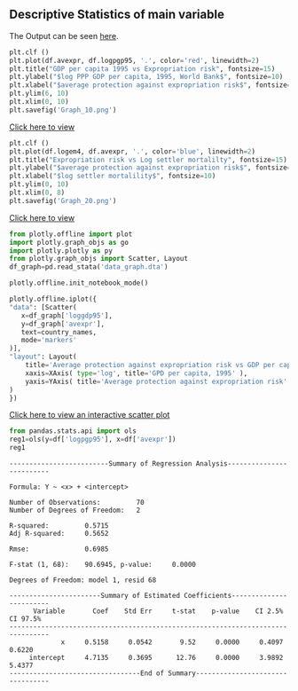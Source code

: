 <H2> Descriptive Statistics of main variable </H2>



<P> The Output can be seen <A href="https://github.com/UtsavSaksena/Python/blob/master/Desc%20stats.png">here</A>. </P>
 

```python
plt.clf () 
plt.plot(df.avexpr, df.logpgp95, '.', color='red', linewidth=2)
plt.title("GDP per capita 1995 vs Expropriation risk", fontsize=15)
plt.ylabel("$log PPP GDP per capita, 1995, World Bank$", fontsize=10)
plt.xlabel("$average protection against expropriation risk$", fontsize=10)
plt.ylim(6, 10)
plt.xlim(0, 10)
plt.savefig('Graph_10.png')
```

<P> <a href="https://github.com/UtsavSaksena/Python/blob/master/Graph10.png"> Click here to view </a> </P>

```python
plt.clf () 
plt.plot(df.logem4, df.avexpr, '.', color='blue', linewidth=2) 
plt.title("Expropriation risk vs Log settler mortalilty", fontsize=15)
plt.ylabel("$average protection against expropriation risk$", fontsize=10)
plt.xlabel("$log settler mortalility$", fontsize=10)
plt.ylim(0, 10)
plt.xlim(0, 8)
plt.savefig('Graph_20.png')
```
<P><a href="https://github.com/UtsavSaksena/Python/blob/master/Graph20.png"> Click here to view </a> </P>

```python
from plotly.offline import plot
import plotly.graph_objs as go
import plotly.plotly as py
from plotly.graph_objs import Scatter, Layout
df_graph=pd.read_stata('data_graph.dta')

plotly.offline.init_notebook_mode()

plotly.offline.iplot({
"data": [Scatter(
   x=df_graph['loggdp95'],
   y=df_graph['avexpr'],
   text=country_names,
   mode='markers'
)],
"layout": Layout(
    title='Average protection against expropriation risk vs GDP per capita 1995',
    xaxis=XAxis( type='log', title='GPD per capita, 1995' ),
    yaxis=YAxis( title='Average protection against expropriation risk' ),
)
})
```

<a href="https://plot.ly/~Lhagva_1995/5/"> Click here to view an interactive scatter plot </a>

```python
from pandas.stats.api import ols
reg1=ols(y=df['logpgp95'], x=df['avexpr'])
reg1
```



    -------------------------Summary of Regression Analysis-------------------------
    
    Formula: Y ~ <x> + <intercept>
    
    Number of Observations:         70
    Number of Degrees of Freedom:   2
    
    R-squared:         0.5715
    Adj R-squared:     0.5652
    
    Rmse:              0.6985
    
    F-stat (1, 68):    90.6945, p-value:     0.0000
    
    Degrees of Freedom: model 1, resid 68
    
    -----------------------Summary of Estimated Coefficients------------------------
          Variable       Coef    Std Err     t-stat    p-value    CI 2.5%   CI 97.5%
    --------------------------------------------------------------------------------
                 x     0.5158     0.0542       9.52     0.0000     0.4097     0.6220
         intercept     4.7135     0.3695      12.76     0.0000     3.9892     5.4377
    ---------------------------------End of Summary---------------------------------

